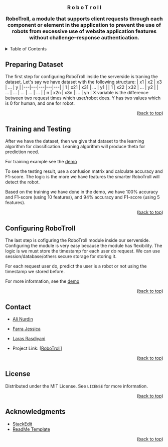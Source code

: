 <div id="top"></div>
<!--
* Thanks for checking out the Best-README-Template. If you have a suggestion
* that would make this better, please fork the repo and create a pull request
* or simply open an issue with the tag "enhancement".
* Don't forget to give the project a star!
* Thanks again! Now go create something AMAZING! :D
-->

<!-- PROJECT LOGO -->
<br />
<div>
  <h3 align="center">R o b o T r o l l</h>
  <p align="center">RoboTroll, a module that supports client requests through each component or element in the application to prevent the use of robots from excessive use of website application features without challenge–response authentication.</p>
</div>

<!-- TABLE OF CONTENTS -->
<details>
  <summary>Table of Contents</summary>
  <ol>
    <li>
      <a href="#preparing-dataset">Preparing Dataset</a>
      <ul>
      </ul>
    </li>
    <li>
      <a href="#training-testing">Training and Testing</a>
      <ul>
  </li>
      </ul>
    </li>
    <li><a href="#configuration">Configuring RoboTroll</a></li>
    <li><a href="#license">License</a></li>
    <li><a href="#contact">Contact</a></li>
    <li> <a href="#acknowledgements"> Acknowledgements</a></li>
</details>

<!-- Preparing -->
## Preparing Dataset
The first step for configuring RoboTroll inside the serverside is traning the dataset. Let's say we have dataset with the following structure:
| x1  | x2  |  x3 |  ... |  y |
|---|---|---|---|---|
|  1 |  x21 |  x31 | ...  |  y1 |
|  1 |  x22 |  x32 |  ... |  y2 |
|  ... |  ... | ...  | ...  | ...  |
|  n |  x2n |  x3n | ...  |  yn |
X variable is the difference between two request times which user/robot does. Y has two values which is 0 for human, and one for robot.

<p align="right">(<a href="#top">back to top</a>)</p>


<!-- Training and Testing -->
## Training and Testing
After we have the dataset, then we give that dataset to the learning algorithm for classification. Leaning algorithm will produce theta for prediction need.

For training example see the [demo](https://github.com/larasras/RoboTroll-Demo)

To see the testing result, use a confusion matrix and calculate accuracy and F1-score. The logic is the more we have features the smarter RoboTroll will detect the robot.

Based on the training we have done in the demo, we have 100% accuracy and F1-score (using 10 features), and 94% accuracy and F1-score (using 5 features).

<p align="right">(<a href="#top">back to top</a>)</p>

<!-- Configuring -->
## Configuring RoboTroll
The last step is cofiguring the RoboTroll module inside our serverside. Configuring the module is very easy because the module has flexibility. The logic is we must store the timestamp for each user do request. We can use session/database/others secure storage for storing it.

For each request user do, predict the user is a robot or not using the timestamp we stored before.

For more information, see the [demo](https://github.com/larasras/RoboTroll-Demo)
<p align="right">(<a href="#top">back to top</a>)</p>

<!-- Contact -->
## Contact
* [Ali Nurdin]([https://github.com/alinrdinn](https://github.com/alinrdinn))
* [Farra Jessica](https://github.com/FarraJessica)
* [Laras Rasdiyani]([https://github.com/larasras](https://github.com/larasras))

* Project Link: [[RoboTroll](https://github.com/larasras/RoboTroll-Demo)]
<p align="right">(<a href="#top">back to top</a>)</p>

<!-- License -->
## License
Distributed under the MIT License. See `LICENSE` for more information.

<p align="right">(<a href="#top">back to top</a>)</p>

<!-- ACKNOWLEDGMENTS -->
## Acknowledgments

* [StackEdit](https://stackedit.io/)
* [ReadMe Template](https://github.com/othneildrew/Best-README-Template)

<p align="right">(<a href="#top">back to top</a>)</p>